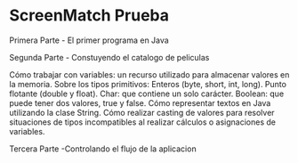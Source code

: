 <h1>ScreenMatch Prueba</h1>
Primera Parte - El primer programa en Java


Segunda Parte - Constuyendo el catalogo de peliculas

Cómo trabajar con variables: un recurso utilizado para almacenar valores en la memoria.
Sobre los tipos primitivos:
Enteros (byte, short, int, long).
Punto flotante (double y float).
Char: que contiene un solo carácter.
Boolean: que puede tener dos valores, true y false.
Cómo representar textos en Java utilizando la clase String.
Cómo realizar casting de valores para resolver situaciones de tipos incompatibles al realizar cálculos o asignaciones de variables.

Tercera Parte -Controlando el flujo de la aplicacion


